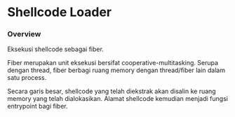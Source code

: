 # Shellcode Loader

### Overview

Eksekusi shellcode sebagai fiber.

Fiber merupakan unit eksekusi bersifat cooperative-multitasking. Serupa dengan thread, fiber berbagi ruang memory dengan thread/fiber lain dalam satu process.

Secara garis besar, shellcode yang telah diekstrak akan disalin ke ruang memory yang telah dialokasikan. Alamat shellcode kemudian menjadi fungsi entrypoint bagi fiber.